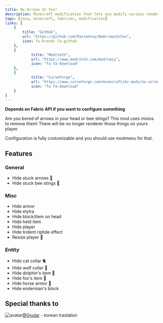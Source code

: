 ```yaml
---
title: No Arrows In You!
description: Minecraft modification that lets you modify various rendering aspects such as bee sting rendering
tags: [java, minecraft, fabricmc, modification]
links: [
    {
        title: "GitHub",
        url: "https://github.com/PanJohnny/NoArrowsInYou",
        icon: fa-brands fa-github
    },
    {
            title: "Modrinth",
            url: "https://www.modrinth.com/mod/naiy",
            icon: "fa fa-download"
    },
    {
            title: "CurseForge",
            url: "https://www.curseforge.com/minecraft/mc-mods/no-arrows-in-you",
            icon: "fa fa-download"
    }
]
---
```

**Depends on Fabric API if you want to configure something**

Are you bored of arrows in your head or bee stings?
This mod uses mixins to remove them!
There will be no longer renderer those things on yours player.

Configuration is fully costumizable and you should use modmenu for that.

## Features
### General
 - Hide stuck arrows 🏹
 - Hide stuck bee stings 🐝
### Misc
 - Hide armor 
 - Hide elytra
 - Hide block/item on head
 - Hide held item
 - Hide player
 - Hide trident riptide effect
 - Resize player 👀
### Entity
 - Hide cat collar 🐈
 - Hide wolf collar 🐶
 - Hide dolphin's item 🐬
 - Hide fox's item 🦊
 - Hide horse armor 🐴
 - Hide enderman's block
## Special thanks to
![avatar](https://avatars.githubusercontent.com/u/93109166?v=4&size=24)[@Gyular](https://modrinth.com/user/gyular) - korean traslation